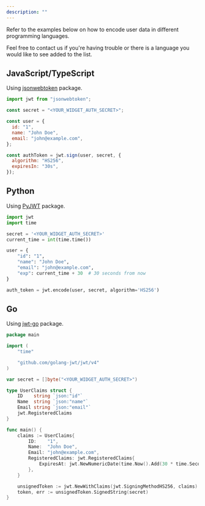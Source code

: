 ```yaml
---
description: ""
---
```


Refer to the examples below on how to encode user data in different programming languages.

Feel free to contact us if you're having trouble or there is a language you would like to see added to the list.

## JavaScript/TypeScript

Using [jsonwebtoken](https://www.npmjs.com/package/jsonwebtoken) package.

```js
import jwt from "jsonwebtoken";

const secret = "<YOUR_WIDGET_AUTH_SECRET>";

const user = {
  id: "1",
  name: "John Doe",
  email: "john@example.com",
};

const authToken = jwt.sign(user, secret, {
  algorithm: "HS256",
  expiresIn: "30s",
});
```

## Python

Using [PyJWT](https://pypi.org/project/PyJWT/) package.

```python
import jwt
import time

secret = '<YOUR_WIDGET_AUTH_SECRET>'
current_time = int(time.time())

user = {
    "id": "1",
    "name": "John Doe",
    "email": "john@example.com",
    "exp": current_time + 30  # 30 seconds from now
}

auth_token = jwt.encode(user, secret, algorithm='HS256')
```

## Go

Using [jwt-go](https://pkg.go.dev/github.com/golang-jwt/jwt/v4) package.

```go
package main

import (
	"time"

	"github.com/golang-jwt/jwt/v4"
)

var secret = []byte("<YOUR_WIDGET_AUTH_SECRET>")

type UserClaims struct {
	ID    string `json:"id"`
	Name  string `json:"name"`
	Email string `json:"email"`
	jwt.RegisteredClaims
}

func main() {
	claims := UserClaims{
		ID:    "1",
		Name:  "John Doe",
		Email: "john@example.com",
		RegisteredClaims: jwt.RegisteredClaims{
			ExpiresAt: jwt.NewNumericDate(time.Now().Add(30 * time.Second)),
		},
	}

	unsignedToken := jwt.NewWithClaims(jwt.SigningMethodHS256, claims)
	token, err := unsignedToken.SignedString(secret)
}
```
